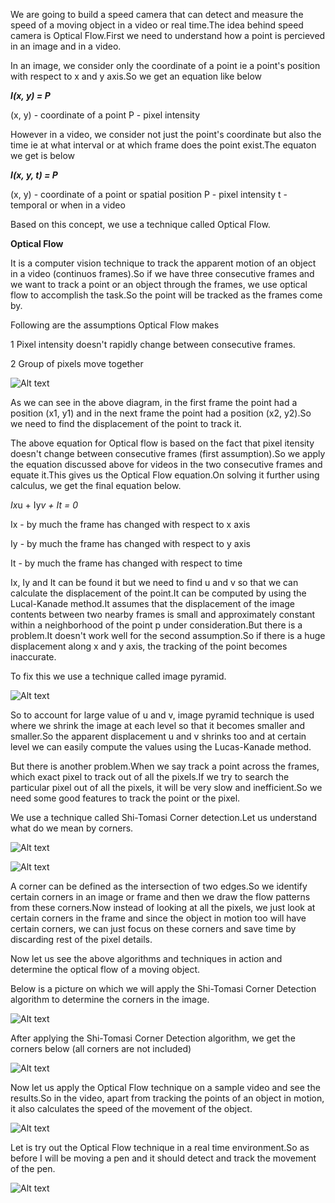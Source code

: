 We are going to build a speed camera that can detect and measure the speed of a moving object in a video or real time.The idea behind speed camera is Optical Flow.First we need to understand how a point is percieved in an image and in a video.

In an image, we consider only the coordinate of a point ie a point's position with respect to x and y axis.So we get an equation like below

***I(x, y) = P***

(x, y) - coordinate of a point
P - pixel intensity

However in a video, we consider not just the point's coordinate but also the time ie at what interval or at which frame does the point exist.The equaton we get is below

***I(x, y, t) = P***

(x, y) - coordinate of a point or spatial position
P - pixel intensity
t - temporal or when in a video

Based on this concept, we use a technique called Optical Flow.

**Optical Flow**

It is a computer vision technique to track the apparent motion of an object in a video (continuos frames).So if we have three consecutive frames and we want to track a point or an object through the frames, we use optical flow to accomplish the task.So the point will be tracked as the frames come by.

Following are the assumptions Optical Flow makes

1 Pixel intensity doesn't rapidly change between consecutive frames.

2 Group of pixels move together

![Alt text](https://github.com/Souvikray/Speed-Camera/blob/master/screenshot2.png?raw=true "Optional Title")

As we can see in the above diagram, in the first frame the point had a position (x1, y1) and in the next frame the point had a position (x2, y2).So we need to find the displacement of the point to track it.

The above equation for Optical flow is based on the fact that pixel itensity doesn't change between consecutive frames (first assumption).So we apply the equation discussed above for videos in the two consecutive frames and equate it.This gives us the Optical Flow equation.On solving it further using calculus, we get the final equation below.

*Ix*u + Iy*v + It = 0*

Ix - by much the frame has changed with respect to x axis

Iy - by much the frame has changed with respect to y axis

It - by much the frame has changed with respect to time

Ix, Iy and It can be found it but we need to find u and v so that we can calculate the displacement of the point.It can be computed by using the Lucal-Kanade method.It assumes that the displacement of the image contents between two nearby frames is small and approximately constant within a neighborhood of the point p under consideration.But there is a problem.It doesn't work well for the second assumption.So if there is a huge displacement along x and y axis, the tracking of the point becomes inaccurate.

To fix this we use a technique called image pyramid.

![Alt text](https://github.com/Souvikray/Speed-Camera/blob/master/screenshot3.png?raw=true "Optional Title")

So to account for large value of u and v, image pyramid technique is used where we shrink the image at each level so that it becomes smaller and smaller.So the apparent displacement u and v shrinks too and at certain level we can easily compute the values using the Lucas-Kanade method.

But there is another problem.When we say track a point across the frames, which exact pixel to track out of all the pixels.If we try to search the particular pixel out of all the pixels, it will be very slow and inefficient.So we need some good features to track the point or the pixel.

We use a technique called Shi-Tomasi Corner detection.Let us understand what do we mean by corners.

![Alt text](https://github.com/Souvikray/Speed-Camera/blob/master/screenshot4.gif?raw=true "Optional Title")

![Alt text](https://github.com/Souvikray/Speed-Camera/blob/master/screenshot5.jpg?raw=true "Optional Title")

A corner can be defined as the intersection of two edges.So we identify certain corners in an image or frame and then we draw the flow patterns from these corners.Now instead of looking at all the pixels, we just look at certain corners in the frame and since the object in motion too will have certain corners, we can just focus on these corners and save time by discarding rest of the pixel details.

Now let us see the above algorithms and techniques in action and determine the optical flow of a moving object.

Below is a picture on which we will apply the Shi-Tomasi Corner Detection algorithm to determine the corners in the image.

![Alt text](https://github.com/Souvikray/Speed-Camera/blob/master/ironman3.jpg?raw=true "Optional Title")

After applying the Shi-Tomasi Corner Detection algorithm, we get the corners below (all corners are not included)

![Alt text](https://github.com/Souvikray/Speed-Camera/blob/master/screenshot1.png?raw=true "Optional Title")

Now let us apply the Optical Flow technique on a sample video and see the results.So in the video, apart from tracking the points of an object in motion, it also calculates the speed of the movement of the object.

![Alt text](https://github.com/Souvikray/Speed-Camera/blob/master/SpeedCameraVideo.gif?raw=true "Optional Title")

Let is try out the Optical Flow technique in a real time environment.So as before I will be moving a pen and it should detect and track the movement of the pen.

![Alt text](https://github.com/Souvikray/Speed-Camera/blob/master/SpeedCameraRealTime.gif?raw=true "Optional Title")





